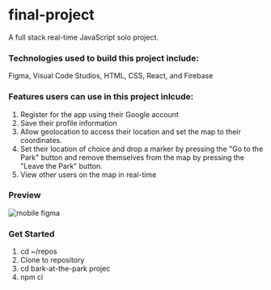 # final-project

A full stack real-time JavaScript solo project.

### Technologies used to build this project include:
Figma, Visual Code Studios, HTML, CSS, React, and Firebase

### Features users can use in this project inlcude:
1. Register for the app using their Google account
2. Save their profile information 
3. Allow geolocation to access their location and set the map to their coordinates.
4. Set their location of choice and drop a marker by pressing the "Go to the Park" button and remove themselves from the map by pressing the "Leave the Park" button.
5. View other users on the map in real-time

### Preview
![mobile figma](https://user-images.githubusercontent.com/78890855/121731420-c21c9600-caa5-11eb-9cbf-cb23310e2d6f.PNG)

### Get Started 
1. cd ~/repos
2. Clone to repository
3. cd bark-at-the-park projec
4. npm ci
